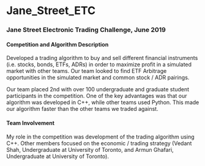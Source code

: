 # Jane_Street_ETC
### Jane Street Electronic Trading Challenge, June 2019

#### Competition and Algorithm Description
Developed a trading algorithm to buy and sell different financial instruments (i.e. stocks, bonds, ETFs, ADRs) in order to maximize profit in a simulated market with other teams. Our team looked to find ETF Arbitrage opportunities in the simulated market and common stock / ADR pairings.

Our team placed 2nd with over 100 undergraduate and graduate student participants in the competition. One of the key advantages was that our algorithm was developed in C++, while other teams used Python. This made our algorithm faster than the other teams we traded against.

#### Team Involvement
My role in the competition was development of the trading algorithm using C++. Other members focused on the economic / trading strategy (Vedant Shah, Undergraduate at University of Toronto, and Armun Ghafari, Undergraduate at University of Toronto).
